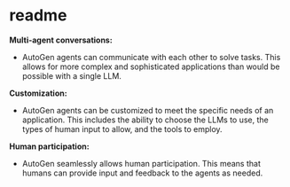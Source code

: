 # readme

**Multi-agent conversations:** 
- AutoGen agents can communicate with each other to solve tasks. This allows for more complex and sophisticated applications than would be possible with a single LLM.

**Customization:** 
- AutoGen agents can be customized to meet the specific needs of an application. This includes the ability to choose the LLMs to use, the types of human input to allow, and the tools to employ.

**Human participation:** 
- AutoGen seamlessly allows human participation. This means that humans can provide input and feedback to the agents as needed.
